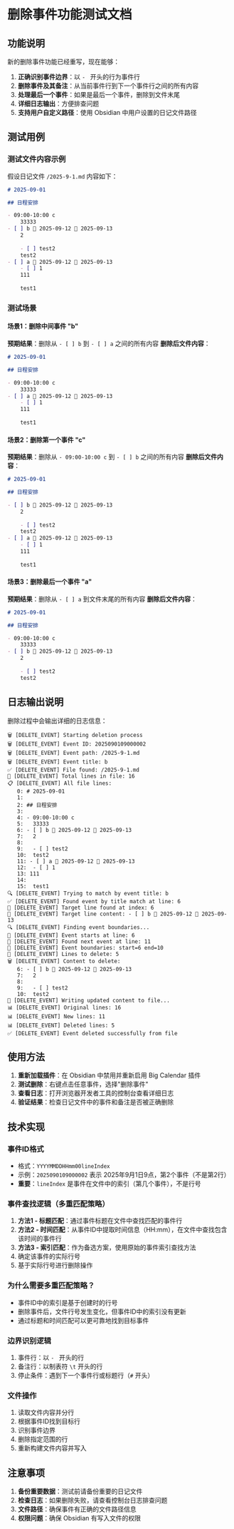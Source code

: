 # 删除事件功能测试文档

## 功能说明

新的删除事件功能已经重写，现在能够：

1. **正确识别事件边界**：以 `- ` 开头的行为事件行
2. **删除事件及其备注**：从当前事件行到下一个事件行之间的所有内容
3. **处理最后一个事件**：如果是最后一个事件，删除到文件末尾
4. **详细日志输出**：方便排查问题
5. **支持用户自定义路径**：使用 Obsidian 中用户设置的日记文件路径

## 测试用例

### 测试文件内容示例

假设日记文件 `/2025-9-1.md` 内容如下：

```markdown
# 2025-09-01

## 日程安排

- 09:00-10:00 c
	33333
- [ ] b 🛫 2025-09-12 📅 2025-09-13
	2
	
	- [ ] test2
	test2
- [ ] a 🛫 2025-09-12 📅 2025-09-13
	- [ ] 1
	111
	
	test1
```

### 测试场景

#### 场景1：删除中间事件 "b"
**预期结果**：删除从 `- [ ] b` 到 `- [ ] a` 之间的所有内容
**删除后文件内容**：
```markdown
# 2025-09-01

## 日程安排

- 09:00-10:00 c
	33333
- [ ] a 🛫 2025-09-12 📅 2025-09-13
	- [ ] 1
	111
	
	test1
```

#### 场景2：删除第一个事件 "c"
**预期结果**：删除从 `- 09:00-10:00 c` 到 `- [ ] b` 之间的所有内容
**删除后文件内容**：
```markdown
# 2025-09-01

## 日程安排

- [ ] b 🛫 2025-09-12 📅 2025-09-13
	2
	
	- [ ] test2
	test2
- [ ] a 🛫 2025-09-12 📅 2025-09-13
	- [ ] 1
	111
	
	test1
```

#### 场景3：删除最后一个事件 "a"
**预期结果**：删除从 `- [ ] a` 到文件末尾的所有内容
**删除后文件内容**：
```markdown
# 2025-09-01

## 日程安排

- 09:00-10:00 c
	33333
- [ ] b 🛫 2025-09-12 📅 2025-09-13
	2
	
	- [ ] test2
	test2
```

## 日志输出说明

删除过程中会输出详细的日志信息：

```
🗑️ [DELETE_EVENT] Starting deletion process
🗑️ [DELETE_EVENT] Event ID: 2025090109000002
🗑️ [DELETE_EVENT] Event path: /2025-9-1.md
🗑️ [DELETE_EVENT] Event title: b
✅ [DELETE_EVENT] File found: /2025-9-1.md
📄 [DELETE_EVENT] Total lines in file: 16
📋 [DELETE_EVENT] All file lines:
   0: # 2025-09-01
   1: 
   2: ## 日程安排
   3: 
   4: - 09:00-10:00 c
   5: 	33333
   6: - [ ] b 🛫 2025-09-12 📅 2025-09-13
   7: 	2
   8: 	
   9: 	- [ ] test2
   10: 	test2
   11: - [ ] a 🛫 2025-09-12 📅 2025-09-13
   12: 	- [ ] 1
   13: 111
   14: 	
   15: 	test1
🔍 [DELETE_EVENT] Trying to match by event title: b
✅ [DELETE_EVENT] Found event by title match at line: 6
🎯 [DELETE_EVENT] Target line found at index: 6
🎯 [DELETE_EVENT] Target line content: - [ ] b 🛫 2025-09-12 📅 2025-09-13
🔍 [DELETE_EVENT] Finding event boundaries...
📍 [DELETE_EVENT] Event starts at line: 6
📍 [DELETE_EVENT] Found next event at line: 11
📏 [DELETE_EVENT] Event boundaries: start=6 end=10
📏 [DELETE_EVENT] Lines to delete: 5
🗑️ [DELETE_EVENT] Content to delete:
   6: - [ ] b 🛫 2025-09-12 📅 2025-09-13
   7: 	2
   8: 	
   9: 	- [ ] test2
   10: 	test2
💾 [DELETE_EVENT] Writing updated content to file...
📊 [DELETE_EVENT] Original lines: 16
📊 [DELETE_EVENT] New lines: 11
📊 [DELETE_EVENT] Deleted lines: 5
✅ [DELETE_EVENT] Event deleted successfully from file
```

## 使用方法

1. **重新加载插件**：在 Obsidian 中禁用并重新启用 Big Calendar 插件
2. **测试删除**：右键点击任意事件，选择"删除事件"
3. **查看日志**：打开浏览器开发者工具的控制台查看详细日志
4. **验证结果**：检查日记文件中的事件和备注是否被正确删除

## 技术实现

### 事件ID格式
- 格式：`YYYYMMDDHHmm00lineIndex`
- 示例：`2025090109000002` 表示 2025年9月1日9点，第2个事件（不是第2行）
- **重要**：`lineIndex` 是事件在文件中的索引（第几个事件），不是行号

### 事件查找逻辑（多重匹配策略）
1. **方法1 - 标题匹配**：通过事件标题在文件中查找匹配的事件行
2. **方法2 - 时间匹配**：从事件ID中提取时间信息（HH:mm），在文件中查找包含该时间的事件行
3. **方法3 - 索引匹配**：作为备选方案，使用原始的事件索引查找方法
4. 确定该事件的实际行号
5. 基于实际行号进行删除操作

### 为什么需要多重匹配策略？
- 事件ID中的索引是基于创建时的行号
- 删除事件后，文件行号发生变化，但事件ID中的索引没有更新
- 通过标题和时间匹配可以更可靠地找到目标事件

### 边界识别逻辑
1. 事件行：以 `- ` 开头的行
2. 备注行：以制表符 `\t` 开头的行
3. 停止条件：遇到下一个事件行或标题行（`#` 开头）

### 文件操作
1. 读取文件内容并分行
2. 根据事件ID找到目标行
3. 识别事件边界
4. 删除指定范围的行
5. 重新构建文件内容并写入

## 注意事项

1. **备份重要数据**：测试前请备份重要的日记文件
2. **检查日志**：如果删除失败，请查看控制台日志排查问题
3. **文件路径**：确保事件有正确的文件路径信息
4. **权限问题**：确保 Obsidian 有写入文件的权限
